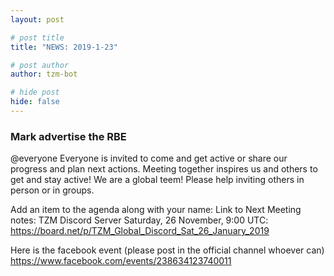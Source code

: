 ```yaml
---
layout: post

# post title
title: "NEWS: 2019-1-23"

# post author
author: tzm-bot

# hide post
hide: false
---
```


### Mark advertise the RBE

@​everyone  Everyone is invited to come and get active or share our progress and plan next actions. Meeting together inspires us and others to get and stay active! We are a global teem! 
Please help inviting others in person or in groups.

Add an item to the agenda along with your name:
Link to Next Meeting notes:
TZM Discord Server Saturday, 26 November, 9:00 UTC: https://board.net/p/TZM_Global_Discord_Sat_26_January_2019

Here is the facebook event (please post in the official channel whoever can)
https://www.facebook.com/events/238634123740011



